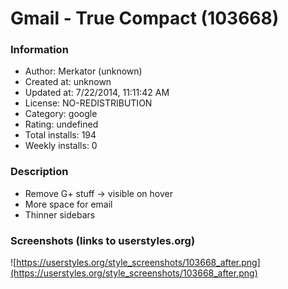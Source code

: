 # Gmail - True Compact (103668)

### Information
- Author: Merkator (unknown)
- Created at: unknown
- Updated at: 7/22/2014, 11:11:42 AM
- License: NO-REDISTRIBUTION
- Category: google
- Rating: undefined
- Total installs: 194
- Weekly installs: 0


### Description
* Remove G+ stuff -> visible on hover
* More space for email
* Thinner sidebars


### Screenshots (links to userstyles.org)
![https://userstyles.org/style_screenshots/103668_after.png](https://userstyles.org/style_screenshots/103668_after.png)


